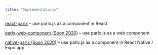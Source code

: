 ```yaml
---
title: "Implementations"
---
```


[react-parlx](https://github.com/parlx-js/react-parlx) – use parlx.js as a component in React

[parlx-web-component (Soon 2020)](#) – use parlx.js as a web component

[native-parlx (Soon 2020)](#) – use parlx.js as a component in React Native / Expo app
